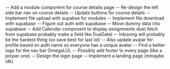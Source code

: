 -- Add a module component for course details page
-- Re-design the left side bar nav on course details
-- Update buttons for course details
-- Implement file upload with supabse for modules
-- Implement file download with supabase
-- Figure out auth with supabase
-- Move dummy data into supabase
-- Add Calendar component to display assignments due( fetch from supabase probably make a field like DueDate)
-- Inboxing will probably be the hardest thing (so save best for last lol)
-- Also update avatar for profile based on auth name so everyone has a unique avatar
-- Find a better logo for the nav bar OmegaLUL
-- Possibly add footer to every page (like a proper one)
-- Design the login page
-- Implement a landing page (mmaybe idk)
